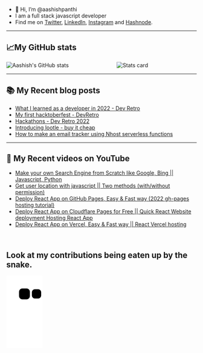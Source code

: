 - 👋 Hi, I’m @aashishpanthi
- I am a full stack javascript developer 
- Find me on [Twitter](https://twitter.com/aashishpanthi11), [LinkedIn](https://www.linkedin.com/in/aashishpanthi/), [Instagram](https://www.instagram.com/aashishpanthi11/) and [Hashnode](https://hashnode.com/@aashishpanthi).
 
 ---
 ## 📈My GitHub stats
<img alt="Stats card" src="https://github-readme-stats.vercel.app/api/top-langs/?username=aashishpanthi&theme=radical&layout=compact" width="42%" align="right" />
<img alt="Aashish's GitHub stats" src="https://github-readme-stats.vercel.app/api?username=aashishpanthi&show_icons=true&theme=radical" width="50%" />

<!---
aashishpanthi/aashishpanthi is a ✨ special ✨ repository because its `README.md` (this file) appears on your GitHub profile.
You can click the Preview link to take a look at your changes.
--->

--- 
## :books: My Recent blog posts
<!-- BLOG-POST-LIST:START -->
- [What I learned as a developer in 2022 - Dev Retro](https://blog.aashish-panthi.com.np/what-i-learned-as-a-developer-in-2022-dev-retro)
- [My first hacktoberfest - DevRetro](https://blog.aashish-panthi.com.np/my-first-hacktoberfest-devretro)
- [Hackathons - Dev Retro 2022](https://blog.aashish-panthi.com.np/hackathons-dev-retro-2022)
- [Introducing lootle - buy it cheap](https://blog.aashish-panthi.com.np/introducing-lootle)
- [How to make an email tracker using Nhost serverless functions](https://blog.aashish-panthi.com.np/make-an-email-tracker-using-nhost-serverless-functions)
<!-- BLOG-POST-LIST:END -->

---

## 🎥 My Recent videos on YouTube
<!-- YOUTUBE-VIDEOS-LIST:START -->
- [Make your own Search Engine from Scratch like Google, Bing || Javascript, Python](https://www.youtube.com/watch?v=YUPzpBs_iXw)
- [Get user location with javascript || Two methods &lpar;with/without permission&rpar;](https://www.youtube.com/watch?v=g5tNE7-vkGk)
- [Deploy React App on GitHub Pages, Easy &amp; Fast way &lpar;2022 gh-pages hosting tutorial&rpar;](https://www.youtube.com/watch?v=yvaJNaqQwew)
- [Deploy React App on Cloudflare Pages for Free || Quick React Website deployment Hosting React App](https://www.youtube.com/watch?v=QNShfexV9Bk)
- [Deploy React App on Vercel, Easy &amp; Fast way || React Vercel hosting](https://www.youtube.com/watch?v=cUInBy6AGHU)
<!-- YOUTUBE-VIDEOS-LIST:END -->

<br>

## Look at my contributions being eaten up by the snake.
![Snake animation](https://github.com/aashishpanthi/aashishpanthi/blob/output/github-contribution-grid-snake.svg)

